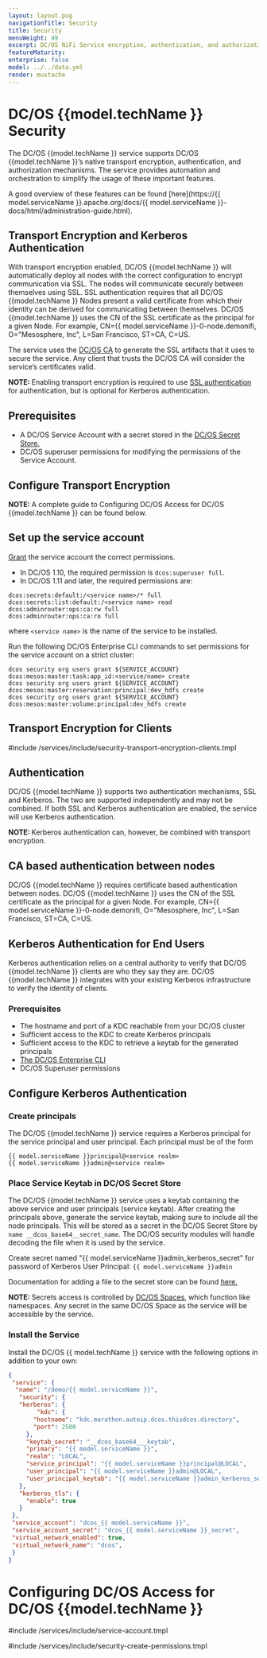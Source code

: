 ```yaml
---
layout: layout.pug
navigationTitle: Security
title: Security
menuWeight: 49
excerpt: DC/OS NiFi Service encryption, authentication, and authorization
featureMaturity:
enterprise: false
model: ../../data.yml
render: mustache
---
```


# DC/OS {{model.techName }} Security

The DC/OS {{model.techName }} service supports DC/OS {{model.techName }}’s native transport encryption, authentication, and authorization mechanisms. The service provides automation and orchestration to simplify the usage of these important features.

A good overview of these features can be found  [here](https://{{ model.serviceName }}.apache.org/docs/{{ model.serviceName }}-docs/html/administration-guide.html).

## Transport Encryption and Kerberos Authentication
With transport encryption enabled, DC/OS {{model.techName }} will automatically deploy all nodes with the correct configuration to encrypt communication via SSL. The nodes will communicate securely between themselves using SSL. SSL authentication requires that all DC/OS {{model.techName }} Nodes present a valid certificate from which their identity can be derived for communicating between themselves.
DC/OS {{model.techName }} uses the CN of the SSL certificate as the principal for a given Node.
For example, CN={{ model.serviceName }}-0-node.demonifi, O="Mesosphere, Inc", L=San Francisco, ST=CA, C=US.

The service uses the [DC/OS CA](https://docs.mesosphere.com/latest/security/ent/tls-ssl/) to generate the SSL artifacts that it uses to secure the service. Any client that trusts the DC/OS CA will consider the service’s certificates valid.

<p class="message--note"><strong>NOTE: </strong>Enabling transport encryption is required to use <a href="https://docs.mesosphere.com/latest/security/ent/tls-ssl/">SSL authentication</a> for authentication, but is optional for Kerberos authentication.</p>

## Prerequisites
- A DC/OS Service Account with a secret stored in the [DC/OS Secret Store.](https://docs.mesosphere.com/latest/security/ent/service-auth/custom-service-auth/)
- DC/OS superuser permissions for modifying the permissions of the Service Account.

## Configure Transport Encryption

<p class="message--note"><strong>NOTE: </strong>A complete guide to Configuring DC/OS Access for DC/OS {{model.techName }} can be found below.</p>


## Set up the service account

[Grant](/latest/security/ent/perms-management/) the service account the correct permissions.
- In DC/OS 1.10, the required permission is `dcos:superuser full`.
- In DC/OS 1.11 and later, the required permissions are:
```
dcos:secrets:default:/<service name>/* full
dcos:secrets:list:default:/<service name> read
dcos:adminrouter:ops:ca:rw full
dcos:adminrouter:ops:ca:ro full
```
where `<service name>` is the name of the service to be installed.

<!-- Not clear if this is the right location DCOS-39455 --> 
Run the following DC/OS Enterprise CLI commands to set permissions for the service account on a strict cluster:

```
dcos security org users grant ${SERVICE_ACCOUNT} dcos:mesos:master:task:app_id:<service/name> create
dcos security org users grant ${SERVICE_ACCOUNT} dcos:mesos:master:reservation:principal:dev_hdfs create
dcos security org users grant ${SERVICE_ACCOUNT} dcos:mesos:master:volume:principal:dev_hdfs create
```

## Transport Encryption for Clients

#include /services/include/security-transport-encryption-clients.tmpl

## Authentication

DC/OS {{model.techName }} supports two authentication mechanisms, SSL and Kerberos. The two are supported independently and may not be combined. If both SSL and Kerberos authentication are enabled, the service will use Kerberos authentication.

<p class="message--note"><strong>NOTE: </strong>Kerberos authentication can, however, be combined with transport encryption.</p>

## CA based authentication between nodes

DC/OS {{model.techName }} requires certificate based authentication between nodes.
DC/OS {{model.techName }} uses the CN of the SSL certificate as the principal for a given Node.
For example, CN={{ model.serviceName }}-0-node.demonifi, O="Mesosphere, Inc", L=San Francisco, ST=CA, C=US.

## Kerberos Authentication for End Users

Kerberos authentication relies on a central authority to verify that DC/OS {{model.techName }} clients are who they say they are. DC/OS {{model.techName }} integrates with your existing Kerberos infrastructure to verify the identity of clients.

### Prerequisites
- The hostname and port of a KDC reachable from your DC/OS cluster
- Sufficient access to the KDC to create Kerberos principals
- Sufficient access to the KDC to retrieve a keytab for the generated principals
- [The DC/OS Enterprise CLI](/latest/cli/enterprise-cli/#installing-the-dcos-enterprise-cli)
- DC/OS Superuser permissions

## Configure Kerberos Authentication
### Create principals

The DC/OS {{model.techName }} service requires a Kerberos principal for the service principal and user principal. Each principal must be of the form

   ```shell
   {{ model.serviceName }}principal@<service realm>
   {{ model.serviceName }}admin@<service realm>
   ```
### Place Service Keytab in DC/OS Secret Store

The DC/OS {{model.techName }} service uses a keytab containing the above service and user principals (service keytab). After creating the principals above, generate the service keytab, making sure to include all the node principals. This will be stored as a secret in the DC/OS Secret Store by `name __dcos_base64__secret_name`. The DC/OS security modules will handle decoding the file when it is used by the service. 

<!-- Please make sure this is still current: More details [here.](https://docs.mesosphere.com/services/ops-guide/overview/#binary-secrets) -->

Create secret named "{{ model.serviceName }}admin_kerberos_secret" for password of Kerberos User Principal: `{{ model.serviceName }}admin`

Documentation for adding a file to the secret store can be found [here.](/latest/security/ent/secrets/create-secrets/#creating-secrets-from-a-file-via-the-dcos-enterprise-cli)

<p class="message--note"><strong>NOTE: </strong>Secrets access is controlled by <a href="https://docs.mesosphere.com/latest/security/ent/#spaces-for-secrets">DC/OS Spaces</a>, which function like namespaces. Any secret in the same DC/OS Space as the service will be accessible by the service.</p>

### Install the Service
Install the DC/OS {{ model.techName }} service with the following options in addition to your own:

   ```json
   {
    "service": {
     "name": "/demo/{{ model.serviceName }}",
      "security": {
      "kerberos": {
           "kdc": {
          "hostname": "kdc.marathon.autoip.dcos.thisdcos.directory",
          "port": 2500
        },
        "keytab_secret": "__dcos_base64___keytab",
        "primary": "{{ model.serviceName }}",
        "realm": "LOCAL",
        "service_principal": "{{ model.serviceName }}principal@LOCAL",
        "user_principal": "{{ model.serviceName }}admin@LOCAL",
        "user_principal_keytab": "{{ model.serviceName }}admin_kerberos_secret"
      },
      "kerberos_tls": {
        "enable": true
      }
    },
    "service_account": "dcos_{{ model.serviceName }}",
    "service_account_secret": "dcos_{{ model.serviceName }}_secret",
    "virtual_network_enabled": true,
    "virtual_network_name": "dcos",
    }
  }
   ```


# Configuring DC/OS Access for DC/OS {{model.techName }}

#include /services/include/service-account.tmpl

#include /services/include/security-create-permissions.tmpl

